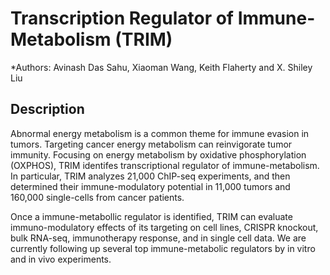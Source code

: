 # Transcription Regulator of Immune-Metabolism (TRIM) 
*Authors: Avinash Das Sahu, Xiaoman Wang, Keith Flaherty and X. Shiley Liu 

## Description 

Abnormal energy metabolism is a common theme for immune evasion in tumors. Targeting cancer energy metabolism can reinvigorate tumor immunity. Focusing on energy metabolism by oxidative phosphorylation (OXPHOS), TRIM identifes transcriptional regulator of immune-metabolism. In particular, TRIM analyzes 21,000 ChIP-seq experiments, and then determined their immune-modulatory potential in 11,000 tumors and 160,000 single-cells from cancer patients. 

Once a immune-metabollic regulator is identified, TRIM can evaluate immuno-modulatory effects of its targeting on cell lines, CRISPR knockout, bulk RNA-seq, immunotherapy response, and in single cell data. We are currently following up several top immune-metabolic regulators by in vitro and in vivo experiments.

